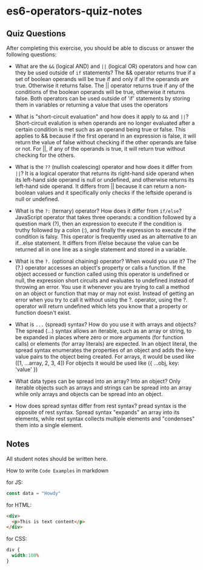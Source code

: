# es6-operators-quiz-notes

## Quiz Questions

After completing this exercise, you should be able to discuss or answer the following questions:

- What are the `&&` (logical AND) and `||` (logical OR) operators and how can they be used outside of `if` statements?
The && operator returns true if a set of boolean operands will be true if and only if all the operands are true. Otherwise it returns false.
The || operator returns true if any of the conditions of the boolean operands will be true, otherwise it returns false.
Both operators can be used outside of 'if' statements by storing them in variables or returning a value that uses the operators

- What is "short-circuit evaluation" and how does it apply to `&&` and `||`?
Short-circuit evalution is when operands are no longer evaluated after a certain condition is met such as an operand being true or false.
This applies to && because if the first operand in an expression is false, it will return the value of false without checking if the other operands are false or not.
For ||, if any of the operands is true, it will return true without checking for the others.

- What is the `??` (nullish coalescing) operator and how does it differ from `||`?
It is a logical operator that returns its right-hand side operand when its left-hand side operand is null or undefined, and otherwise returns its left-hand side operand.
It differs from || because it can return a non-boolean values and it specifically only checks if the leftside operand is null or undefined.

- What is the `?:` (ternary) operator? How does it differ from `if/else`?
JavaScript operator that takes three operands: a condition followed by a question mark (?), then an expression to execute if the condition is truthy followed by a colon (:), and finally the expression to execute if the condition is falsy. This operator is frequently used as an alternative to an if...else statement.
It differs from if/else because the value can be returned all in one line as a single statement and stored in a variable.

- What is the `?.` (optional chaining) operator? When would you use it?
The (?.) operator accesses an object's property or calls a function. If the object accessed or function called using this operator is undefined or null, the expression short circuits and evaluates to undefined instead of throwing an error.
You use it whenever you are trying to call a method on an object or function that may or may not exist. Instead of getting an error when you try to call it without using the ?. operator, using the ?. operator will return undefined which lets you know that a property or function doesn't exist.

- What is `...` (spread) syntax? How do you use it with arrays and objects?
The spread (...) syntax allows an iterable, such as an array or string, to be expanded in places where zero or more arguments (for function calls) or elements (for array literals) are expected. In an object literal, the spread syntax enumerates the properties of an object and adds the key-value pairs to the object being created.
For arrays, it would be used like ([1, ...array, 2, 3, 4])
For objects it would be used like ({ ...obj, key: 'value' })

- What data types can be spread into an array? Into an object?
Only iterable objects such as arrays and strings can be spread into an array while only arrays and objects can be spread into an object.

- How does spread syntax differ from rest syntax?
pread syntax is the opposite of rest syntax. Spread syntax "expands" an array into its elements, while rest syntax collects multiple elements and "condenses" them into a single element.

## Notes

All student notes should be written here.


How to write `Code Examples` in markdown

for JS:
```js
const data = "Howdy"
```

for HTML:
```html
<div>
  <p>This is text content</p>
</div>
```

for CSS:
```css
div {
  width:100%
}
```
